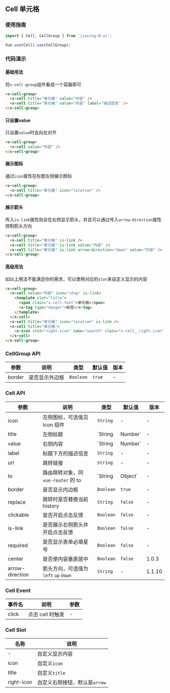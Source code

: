 ## Cell 单元格

### 使用指南
``` javascript
import { Cell, CellGroup } from 'jiaxing-N-ui';

Vue.use(Cell).use(CellGroup);
```

### 代码演示

#### 基础用法

将`x-cell-group`组件看成一个容器即可

```html
<x-cell-group>
  <x-cell title="单元格" value="内容" />
  <x-cell title="单元格" value="内容" label="描述信息" />
</x-cell-group>
```

#### 只设置value
只设置`value`时会向左对齐

```html
<x-cell-group>
  <x-cell value="内容" />
</x-cell-group>
```

#### 展示图标
通过`icon`属性在标题左侧展示图标

```html
<x-cell-group>
  <x-cell title="单元格" icon="location" />
</x-cell-group>
```


#### 展示箭头
传入`is-link`属性则会在右侧显示箭头，并且可以通过传入`arrow-direction`属性控制箭头方向

```html
<x-cell-group>
  <x-cell title="单元格" is-link />
  <x-cell title="单元格" is-link value="内容" />
  <x-cell title="单元格" is-link arrow-direction="down" value="内容" />
</x-cell-group>
```

#### 高级用法
如以上用法不能满足你的需求，可以使用对应的`slot`来自定义显示的内容

```html
<x-cell-group>
  <x-cell value="内容" icon="shop" is-link>
    <template slot="title">
      <span class="x-cell-text">单元格</span>
      <x-tag type="danger">标签</x-tag>
    </template>
  </x-cell>
  <x-cell title="单元格" icon="location" is-link />
  <x-cell title="单元格">
    <x-icon slot="right-icon" name="search" class="x-cell__right-icon" />
  </x-cell>
</x-cell-group>
```

### CellGroup API

| 参数 | 说明 | 类型 | 默认值 | 版本 |
|------|------|------|------|------|
| border | 是否显示外边框 | `Boolean` | `true` | - |

### Cell API

| 参数 | 说明 | 类型 | 默认值 | 版本 |
|------|------|------|------|------|
| icon | 左侧图标，可选值见 Icon 组件 | `String` | - | - |
| title | 左侧标题 | `String | Number` | - | - |
| value | 右侧内容 | `String | Number` | - | - |
| label | 标题下方的描述信息 | `String` | - | - |
| url | 跳转链接 | `String` | - | - |
| to | 路由跳转对象，同 `vue-router` 的 to | `String | Object` | - | - |
| border | 是否显示内边框 | `Boolean` | `true` | - |
| replace | 跳转时是否替换当前 history | `String` | `false` | - |
| clickable | 是否开启点击反馈 | `Boolean` | `false` | - |
| is-link | 是否展示右侧箭头并开启点击反馈 | `Boolean` | `false` | - |
| required | 是否显示表单必填星号 | `Boolean` | `false` | - |
| center | 是否使内容垂直居中 | `Boolean` | `false` | 1.0.3 |
| arrow-direction | 箭头方向，可选值为 `left` `up` `down` | `String` | - | 1.1.10 |

### Cell Event

| 事件名 | 说明 | 参数 |
|------|------|------|
| click | 点击 cell 时触发 | - |

### Cell Slot

| 名称 | 说明 |
|------|------|
| - | 自定义显示内容 |
| icon | 自定义`icon` |
| title | 自定义`title` |
| right-icon | 自定义右侧按钮，默认是`arrow` |

